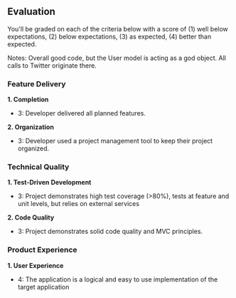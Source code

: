 ## Evaluation

You'll be graded on each of the criteria below with a score of (1) well below
expectations, (2) below expectations, (3) as expected, (4) better than expected.

Notes: Overall good code, but the User model is acting as a god object. All calls to Twitter originate there.

### Feature Delivery

**1. Completion**

* 3: Developer delivered all planned features.

**2. Organization**

* 3: Developer used a project management tool to keep their project organized.

### Technical Quality

**1. Test-Driven Development**

* 3: Project demonstrates high test coverage (>80%), tests at feature and unit levels, but relies on external services

**2. Code Quality**

* 3: Project demonstrates solid code quality and MVC principles.

### Product Experience

**1. User Experience**

* 4: The application is a logical and easy to use implementation of the target application
